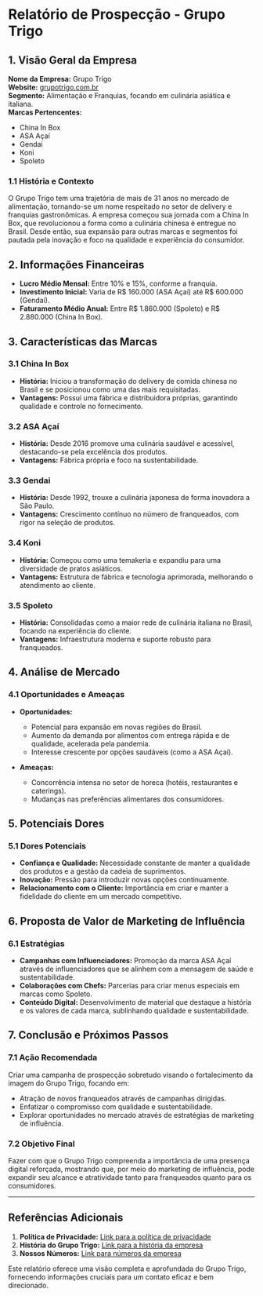 # Relatório de Prospecção - Grupo Trigo

## 1. Visão Geral da Empresa
**Nome da Empresa:** Grupo Trigo  
**Website:** [grupotrigo.com.br](https://grupotrigo.com.br)  
**Segmento:** Alimentação e Franquias, focando em culinária asiática e italiana.  
**Marcas Pertencentes:**
- China In Box
- ASA Açaí
- Gendai
- Koni
- Spoleto

### 1.1 História e Contexto
O Grupo Trigo tem uma trajetória de mais de 31 anos no mercado de alimentação, tornando-se um nome respeitado no setor de delivery e franquias gastronômicas. A empresa começou sua jornada com a China In Box, que revolucionou a forma como a culinária chinesa é entregue no Brasil. Desde então, sua expansão para outras marcas e segmentos foi pautada pela inovação e foco na qualidade e experiência do consumidor.

## 2. Informações Financeiras
- **Lucro Médio Mensal:** Entre 10% e 15%, conforme a franquia.
- **Investimento Inicial:** Varia de R$ 160.000 (ASA Açaí) até R$ 600.000 (Gendai).
- **Faturamento Médio Anual:** Entre R$ 1.860.000 (Spoleto) e R$ 2.880.000 (China In Box).

## 3. Características das Marcas

### 3.1 China In Box
- **História:** Iniciou a transformação do delivery de comida chinesa no Brasil e se posicionou como uma das mais requisitadas.
- **Vantagens:** Possui uma fábrica e distribuidora próprias, garantindo qualidade e controle no fornecimento.

### 3.2 ASA Açaí
- **História:** Desde 2016 promove uma culinária saudável e acessível, destacando-se pela excelência dos produtos.
- **Vantagens:** Fábrica própria e foco na sustentabilidade.

### 3.3 Gendai
- **História:** Desde 1992, trouxe a culinária japonesa de forma inovadora a São Paulo.
- **Vantagens:** Crescimento contínuo no número de franqueados, com rigor na seleção de produtos.

### 3.4 Koni
- **História:** Começou como uma temakeria e expandiu para uma diversidade de pratos asiáticos.
- **Vantagens:** Estrutura de fábrica e tecnologia aprimorada, melhorando o atendimento ao cliente.

### 3.5 Spoleto
- **História:** Consolidadas como a maior rede de culinária italiana no Brasil, focando na experiência do cliente.
- **Vantagens:** Infraestrutura moderna e suporte robusto para franqueados.

## 4. Análise de Mercado

### 4.1 Oportunidades e Ameaças
- **Oportunidades:**
  - Potencial para expansão em novas regiões do Brasil.
  - Aumento da demanda por alimentos com entrega rápida e de qualidade, acelerada pela pandemia.
  - Interesse crescente por opções saudáveis (como a ASA Açaí).
  
- **Ameaças:**
  - Concorrência intensa no setor de horeca (hotéis, restaurantes e caterings).
  - Mudanças nas preferências alimentares dos consumidores.

## 5. Potenciais Dores

### 5.1 Dores Potenciais
- **Confiança e Qualidade:** Necessidade constante de manter a qualidade dos produtos e a gestão da cadeia de suprimentos.
- **Inovação:** Pressão para introduzir novas opções continuamente.
- **Relacionamento com o Cliente:** Importância em criar e manter a fidelidade do cliente em um mercado competitivo.

## 6. Proposta de Valor de Marketing de Influência

### 6.1 Estratégias
- **Campanhas com Influenciadores:** Promoção da marca ASA Açaí através de influenciadores que se alinhem com a mensagem de saúde e sustentabilidade.
- **Colaborações com Chefs:** Parcerias para criar menus especiais em marcas como Spoleto.
- **Conteúdo Digital:** Desenvolvimento de material que destaque a história e os valores de cada marca, sublinhando qualidade e sustentabilidade.

## 7. Conclusão e Próximos Passos

### 7.1 Ação Recomendada
Criar uma campanha de prospecção sobretudo visando o fortalecimento da imagem do Grupo Trigo, focando em:
- Atração de novos franqueados através de campanhas dirigidas.
- Enfatizar o compromisso com qualidade e sustentabilidade.
- Explorar oportunidades no mercado através de estratégias de marketing de influência.

### 7.2 Objetivo Final
Fazer com que o Grupo Trigo compreenda a importância de uma presença digital reforçada, mostrando que, por meio do marketing de influência, pode expandir seu alcance e atratividade tanto para franqueados quanto para os consumidores.

---

## Referências Adicionais
1. **Política de Privacidade:** [Link para a política de privacidade](https://grupotrigo.com.br/wp-content/uploads/2023/09/Grupo-Trigo-Politica-de-Privacidade.pdf)
2. **História do Grupo Trigo:** [Link para a história da empresa](https://www.grupotrigo.com.br/#nossahistoria)
3. **Nossos Números:** [Link para números da empresa](https://www.grupotrigo.com.br/#nossosnumeros)

Este relatório oferece uma visão completa e aprofundada do Grupo Trigo, fornecendo informações cruciais para um contato eficaz e bem direcionado.